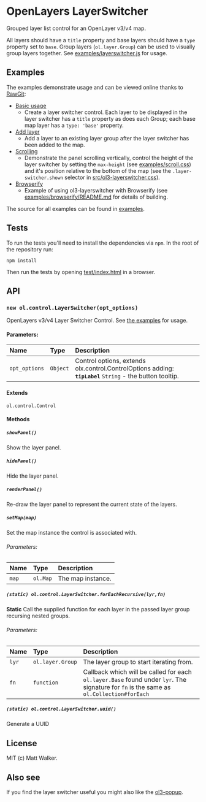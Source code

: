 # OpenLayers LayerSwitcher

Grouped layer list control for an OpenLayer v3/v4 map.

All layers should have a `title` property and base layers should have a `type` property set to `base`. Group layers (`ol.layer.Group`) can be used to visually group layers together. See [examples/layerswitcher.js](examples/layerswitcher.js) for usage.

## Examples

The examples demonstrate usage and can be viewed online thanks to [RawGit](http://rawgit.com/):

* [Basic usage](http://rawgit.com/walkermatt/ol3-layerswitcher/master/examples/layerswitcher.html)
    * Create a layer switcher control. Each layer to be displayed in the layer switcher has a `title` property as does each Group; each base map layer has a `type: 'base'` property.
* [Add layer](http://rawgit.com/walkermatt/ol3-layerswitcher/master/examples/addlayer.html)
    * Add a layer to an existing layer group after the layer switcher has been added to the map.
* [Scrolling](http://rawgit.com/walkermatt/ol3-layerswitcher/master/examples/scroll.html)
    * Demonstrate the panel scrolling vertically, control the height of the layer switcher by setting the `max-height` (see [examples/scroll.css](examples/scroll.css)) and it's position relative to the bottom of the map (see the `.layer-switcher.shown` selector in [src/ol3-layerswitcher.css](src/ol3-layerswitcher.css)).
* [Browserify](examples/browserify/)
    * Example of using ol3-layerswitcher with Browserify (see [examples/browserify/README.md](examples/browserify/README.md) for details of building.

The source for all examples can be found in [examples](examples).

## Tests

To run the tests you'll need to install the dependencies via `npm`. In the root of the repository run:

    npm install

Then run the tests by opening [test/index.html](test/index.html) in a browser.

## API

### `new ol.control.LayerSwitcher(opt_options)`

OpenLayers v3/v4 Layer Switcher Control.
See [the examples](./examples) for usage.

#### Parameters:

|Name|Type|Description|
|:---|:---|:----------|
|`opt_options`|`Object`| Control options, extends olx.control.ControlOptions adding: **`tipLabel`** `String` - the button tooltip. |

#### Extends

`ol.control.Control`

#### Methods

##### `showPanel()`

Show the layer panel.

##### `hidePanel()`

Hide the layer panel.

##### `renderPanel()`

Re-draw the layer panel to represent the current state of the layers.

##### `setMap(map)`

Set the map instance the control is associated with.

###### Parameters:

|Name|Type|Description|
|:---|:---|:----------|
|`map`|`ol.Map`| The map instance. |


##### `(static) ol.control.LayerSwitcher.forEachRecursive(lyr,fn)`

**Static** Call the supplied function for each layer in the passed layer group
recursing nested groups.

###### Parameters:

|Name|Type|Description|
|:---|:---|:----------|
|`lyr`|`ol.layer.Group`| The layer group to start iterating from. |
|`fn`|`function`| Callback which will be called for each `ol.layer.Base` found under `lyr`. The signature for `fn` is the same as `ol.Collection#forEach` |


##### `(static) ol.control.LayerSwitcher.uuid()`

Generate a UUID

## License

MIT (c) Matt Walker.

## Also see

If you find the layer switcher useful you might also like the
[ol3-popup](https://github.com/walkermatt/ol3-popup).

